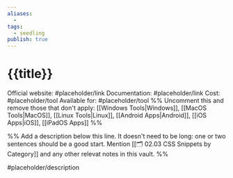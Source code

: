 ```yaml
---
aliases:
  -
tags:
  - seedling
publish: true
---
```


# {{title}}

Official website: #placeholder/link
Documentation: #placeholder/link
Cost: #placeholder/tool
Available for: #placeholder/tool %% Uncomment this and remove those that don't apply: [[Windows Tools|Windows]], [[MacOS Tools|MacOS]], [[Linux Tools|Linux]], [[Android Apps|Android]], [[iOS Apps|iOS]], [[iPadOS Apps]] %%

%% Add a description below this line. It doesn't need to be long: one or two sentences should be a good start. Mention [[🗂️ 02.03 CSS Snippets by Category]] and any other relevat notes in this vault. %%

#placeholder/description
